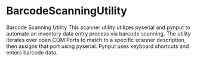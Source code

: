 # BarcodeScanningUtility
Barcode Scanning Utility
This scanner utility utilizes pyserial and pynput to automate an inventory data entry process via barcode scanning. The utility iterates over open COM Ports to match to a specific scanner description, then assigns that port using pyserial. Pynput uses keyboard shortcuts and enters barcode data.
